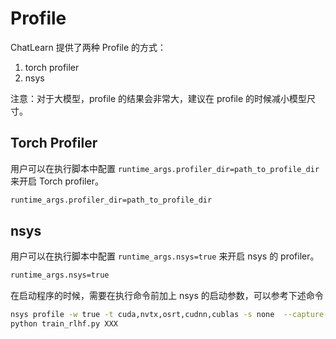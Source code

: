 # Profile

ChatLearn 提供了两种 Profile 的方式：
1. torch profiler
2. nsys

注意：对于大模型，profile 的结果会非常大，建议在 profile 的时候减小模型尺寸。

## Torch Profiler

用户可以在执行脚本中配置 `runtime_args.profiler_dir=path_to_profile_dir` 来开启 Torch profiler。

```bash
runtime_args.profiler_dir=path_to_profile_dir
```

## nsys

用户可以在执行脚本中配置 `runtime_args.nsys=true` 来开启 nsys 的 profiler。

```bash
runtime_args.nsys=true
```

在启动程序的时候，需要在执行命令前加上 nsys 的启动参数，可以参考下述命令

```bash
nsys profile -w true -t cuda,nvtx,osrt,cudnn,cublas -s none  --capture-range=cudaProfilerApi --capture-range-end=stop-shutdown --cudabacktrace=true -x true --force-overwrite true -o my_profile \
python train_rlhf.py XXX
```

